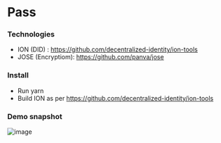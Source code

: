# Pass

### Technologies
* ION (DID) : https://github.com/decentralized-identity/ion-tools
* JOSE (Encryptiom): https://github.com/panva/jose

### Install

- Run yarn
- Build ION as per https://github.com/decentralized-identity/ion-tools

### Demo snapshot
![image](https://user-images.githubusercontent.com/4686410/147509358-0d215325-25e6-4f55-8839-56e09645bf42.png)
